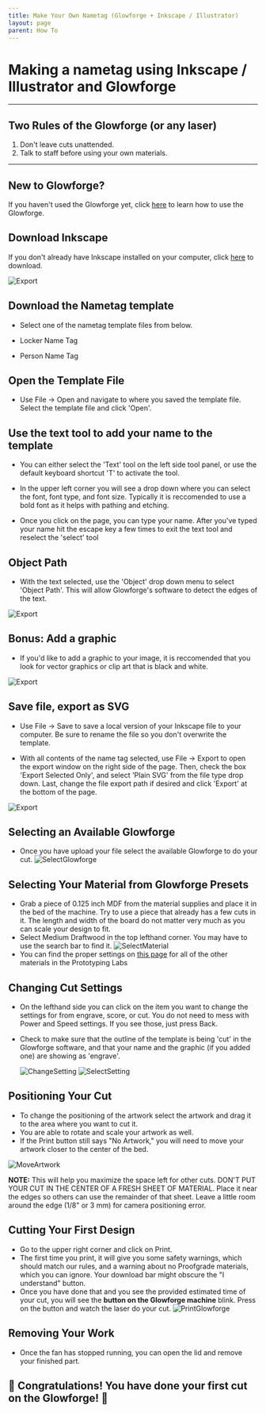 ```yaml
---
title: Make Your Own Nametag (Glowforge + Inkscape / Illustrator)
layout: page
parent: How To
---
```


# Making a nametag using Inkscape / Illustrator and Glowforge

---
## Two Rules of the Glowforge (or any laser)

1. Don't leave cuts unattended.
1. Talk to staff before using your own materials.

---

## New to Glowforge?

If you haven't used the Glowforge yet, click [here](https://github.com/GIXLabs/GIXLabs.github.io/blob/main/how_to/first_lasercut.md) to learn how to use the Glowforge.

## Download Inkscape

If you don't already have Inkscape installed on your computer, click [here](https://inkscape.org/release/) to download.

![Export](/assets/images/name_tag/is_dl.png)

## Download the Nametag template

- Select one of the nametag template files from below.

- Locker Name Tag

- Person Name Tag

## Open the Template File

- Use File -> Open and navigate to where you saved the template file. Select the template file and click 'Open'.

## Use the text tool to add your name to the template

- You can either select the 'Text' tool on the left side tool panel, or use the default keyboard shortcut 'T' to activate the tool.

- In the upper left corner you will see a drop down where you can select the font, font type, and font size. Typically it is reccomended to use a bold font as it helps with pathing and etching.

- Once you click on the page, you can type your name.  After you've typed your name hit the escape key a few times to exit the text tool and reselect the 'select' tool

##  Object Path

- With the text selected, use the 'Object' drop down menu to select 'Object Path'. This will allow Glowforge's software to detect the edges of the text.

![Export](/assets/images/name_tag/obj_path.png)

## Bonus: Add a graphic

- If you'd like to add a graphic to your image, it is reccomended that you look for vector graphics or clip art that is black and white.

![Export](/assets/images/name_tag/egg.png)

## Save file, export as SVG

- Use File -> Save to save a local version of your Inkscape file to your computer. Be sure to rename the file so you don't overwrite the template.

- With all contents of the name tag selected, use File -> Export to open the export window on the right side of the page. Then, check the box 'Export Selected Only', and select 'Plain SVG' from the file type drop down. Last, change the file export path if desired and click 'Export' at the bottom of the page.

![Export](/assets/images/name_tag/export.png)

## Selecting an Available Glowforge

- Once you have upload your file select the available Glowforge to do your cut.
  ![SelectGlowforge](/assets/images/first_laser_cut/select_glowforge.gif)

## Selecting Your Material from Glowforge Presets

- Grab a piece of 0.125 inch MDF from the material supplies and place it in the bed of the machine. Try to use a piece that already has a few cuts in it. The length and width of the board do not matter very much as you can scale your design to fit.
- Select Medium Draftwood in the top lefthand corner. You may have to use the search bar to find it.
  ![SelectMaterial](/assets/images/first_laser_cut/select_material.png)
- You can find the proper settings on [this page](https://gixlabs.github.io/tools/laser_cutters/glowforge.html) for all of the other materials in the Prototyping Labs

## Changing Cut Settings

- On the lefthand side you can click on the item you want to change the settings for from engrave, score, or cut. You do not need to mess with Power and Speed settings. If you see those, just press Back.

- Check to make sure that the outline of the template is being 'cut' in the Glowforge software, and that your name and the graphic (if you added one) are showing as 'engrave'.

  ![ChangeSetting](/assets/images/first_laser_cut/change_settings.png)
  ![SelectSetting](/assets/images/first_laser_cut/select_settings.jpg)



## Positioning Your Cut

- To change the positioning of the artwork select the artwork and drag it to the area where you want to cut it.
- You are able to rotate and scale your artwork as well.
- If the Print button still says "No Artwork," you will need to move your artwork closer to the center of the bed.

![MoveArtwork](/assets/images/first_laser_cut/move_artwork.gif)

**NOTE:** This will help you maximize the space left for other cuts. DON'T PUT YOUR CUT IN THE CENTER OF A FRESH SHEET OF MATERIAL. Place it near the edges so others can use the remainder of that sheet. Leave a little room around the edge (1/8" or 3 mm) for camera positioning error.

## Cutting Your First Design

- Go to the upper right corner and click on Print.
- The first time you print, it will give you some safety warnings, which should match our rules, and a warning about no Proofgrade materials, which you can ignore. Your download bar might obscure the "I understand" button.
- Once you have done that and you see the provided estimated time of your cut, you will see the **button on the Glowforge machine** blink. Press on the button and watch the laser do your cut.
  ![PrintGlowforge](/assets/images/first_laser_cut/print_glowforge.gif)

## Removing Your Work
- Once the fan has stopped running, you can open the lid and remove your finished part.

## 🎉 **Congratulations! You have done your first cut on the Glowforge!** 🎉